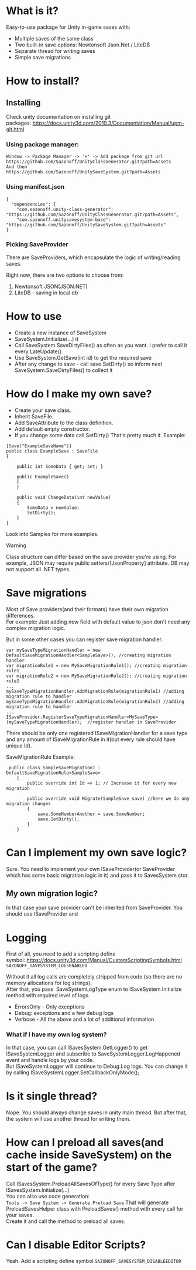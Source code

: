 # What is it?
Easy-to-use package for Unity in-game saves with:  
- Multiple saves of the same class
- Two built-in save options: Newtonsoft Json.Net / LiteDB
- Separate thread for writing saves
- Simple save migrations

# How to install?

## Installing

Check unity documentation on installing git packages: https://docs.unity3d.com/2019.3/Documentation/Manual/upm-git.html   

### Using package manager:
```
Window -> Package Manager -> '+' -> Add package from git url 
https://github.com/Sazonoff/UnityClassGenerator.git?path=Assets
And then
https://github.com/Sazonoff/UnitySaveSystem.git?path=Assets
```

### Using manifest.json
```
{
  "dependencies": {
    "com.sazonoff.unity-class-generator": "https://github.com/Sazonoff/UnityClassGenerator.git?path=Assets",
    "com.sazonoff.unitysavesystem-base": "https://github.com/Sazonoff/UnitySaveSystem.git?path=Assets"
}
```

### Picking SaveProvider
There are SaveProviders, which encapsulate the logic of writing/reading saves.   

Right now, there are two options to choose from:  
1. Newtonsoft JSON(JSON.NET)
2. LiteDB - saving in local db


# How to use
- Create a new instance of SaveSystem
- SaveSystem.Initialize(...) it
- Call SaveSystem.SaveDirtyFiles() as often as you want. I prefer to call it every LateUpdate() 
- Use SaveSystem.GetSave<T>(int id) to get the required save
- After any change to save - call save.SetDirty() so inform next SaveSystem.SaveDirtyFiles() to collect it

# How do I make my own save?
- Create your save class.
- Inherit SaveFile.
- Add SaveAttribute to the class definition.
- Add default empty constructor.
- If you change some data call SetDirty() That's pretty much it.
Example:   

```
[Save("ExampleSaveName")]
public class ExampleSave : SaveFile
{

    public int SomeData { get; set; }
	
	public ExampleSave()
    {
    }
    
    public void ChangeData(int newValue)
    {
        SomeData = newValue;
        SetDirty();
    }
}
```

  
Look into Samples for more examples.   

> [!WARNING]
> Class structure can differ based on the save provider you're using. For example, JSON may require public setters/[JsonProperty] attribute. DB may not support all .NET types.

# Save migrations
Most of Save providers(and their formats) have their own migration differences.  
For example: Just adding new field with default value to json don't need any complex migration logic.  
  
But in some other cases you can register save migration handler.  
``` 
var mySaveTypeMigrationHandler = new DefaultSaveMigrationHandler<SampleSave>(); //creating migration handler
var migrationRule1 = new MySaveMigrationRule1(); //creating migration rule1
var migrationRule2 = new MySaveMigrationRule2(); //creating migration rule2
...
mySaveTypeMigrationHandler.AddMigrationRule(migrationRule1) //adding migration rule to handler
mySaveTypeMigrationHandler.AddMigrationRule(migrationRule2) //adding migration rule to handler
...
ISaveProvider.RegisterSaveTypeMigrationHandler<MySaveType>(mySaveTypeMigrationHandler);  //register handler in SaveProvider
```
There should be only one registered ISaveMigrationHandler for a save type and any amount of ISaveMigrationRule in it(but every rule should have unique Id).

SaveMigrationRule
Example:
```
 public class SampleSaveMigration1 : DefaultSaveMigrationRule<SampleSave>
    {
        public override int Id => 1; // Increase it for every new migration

        public override void Migrate(SampleSave save) //here we do any migration changes
        {
            save.SomeNumberAnother = save.SomeNumber;
            save.SetDirty();
        }
    }
```

# Can I implement my own save logic?
Sure. You need to implement your own ISaveProvider(or SaveProvider which has some basic migration logic in it) and pass it to SavesSystem ctor.

## My own migration logic?
In that case your save provider can't be inherited from SaveProvider. You should use ISaveProvider and 

# Logging
First of all, you need to add a scripting define symbol: https://docs.unity3d.com/Manual/CustomScriptingSymbols.html  
```SAZONOFF_SAVESYSTEM_LOGSENABLED```

Without it all log calls are completely stripped from code (so there are no memory allocations for log strings).   
After that, you pass  SaveSystemLogType enum to ISaveSystem.Initialize method with required level of logs.   
- ErrorsOnly - Only exceptions
- Debug: exceptions and a few debug logs
- Verbose - All the above and a lot of additional information

### What if I have my own log system?
In that case, you can call ISavesSystem.GetLogger() to get ISaveSystemLogger and subscribe to SaveSystemLogger.LogHappened event and handle logs by your code.   
But ISaveSystemLogger will continue to Debug.Log logs. You can change it by calling ISaveSystemLogger.SetCallbackOnlyMode();   

# Is it single thread?
Nope. You should always change saves in unity main thread. But after that, the system will use another thread for writing them. 

# How can I preload all saves(and cache inside SaveSystem) on the start of the game?
Call ISavesSystem.PreloadAllSavesOfType<T>() for every Save Type after ISavesSystem.Initialize(...)  
You can also use code generation:  
```Tools -> Save System -> Generate Preload Save```
That will generate PreloadSavesHelper class with PreloadSaves() method with every call for your saves.  
Create it and call the method to preload all saves.  

# Can I disable Editor Scripts?
Yeah. Add a scripting define symbol
```SAZONOFF_SAVESYSTEM_DISABLEEDITOR```